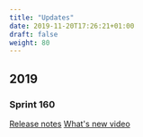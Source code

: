 ```yaml
---
title: "Updates"
date: 2019-11-20T17:26:21+01:00
draft: false
weight: 80
---
```


## 2019

### Sprint 160

[Release notes](https://docs.microsoft.com/en-us/azure/devops/release-notes/2019/sprint-160-update) [What's new video](https://devblogs.microsoft.com/devops/whats-new-in-azure-devops-sprint-160/)
